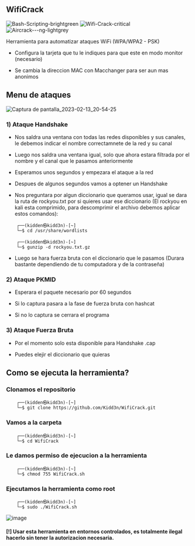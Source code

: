 ## WifiCrack
![Bash-Scripting-brightgreen](https://user-images.githubusercontent.com/89719224/216780401-60655d5f-6804-4a3d-a9f2-3a02a1a3f9c8.svg)
![Wifi-Crack-critical](https://user-images.githubusercontent.com/89719224/216780347-516cd39c-132b-4082-b1e1-174aec9ec5a8.svg)
![Aircrack---ng-lightgrey](https://user-images.githubusercontent.com/89719224/216780435-f0d943b3-9f94-4ae8-aee0-409dd954aea5.svg)


Herramienta para automatizar ataques WiFi (WPA/WPA2 - PSK)

- Configura la tarjeta que tu le indiques para que este en modo monitor (necesario)

- Se cambia la direccion MAC con Macchanger para ser aun mas anonimos 

## Menu de ataques 
![Captura de pantalla_2023-02-13_20-54-25](https://user-images.githubusercontent.com/89719224/218627732-a48bcda2-1779-4529-aa55-d1061b80b215.png)

### 1) Ataque Handshake 

- Nos saldra una ventana con todas las redes disponibles y sus canales, le debemos indicar el nombre correctamnete de la red y su canal

- Luego nos saldra una ventana igual, solo que ahora estara filtrada por el nombre y el canal que le pasamos anteriormente

- Esperamos unos segundos y empezara el ataque a la red

- Despues de algunos segundos vamos a optener un Handshake

- Nos preguntara por algun diccionario que queramos usar, igual se dara la ruta de rockyou.txt por si quieres usar ese diccionario (El rockyou en kali esta comprimido, para descomprimir el archivo debemos aplicar estos comandos): 
```batch
    ┌──(kidden㉿kidd3n)-[~]
    └─$ cd /usr/share/wordlists
```
```batch
    ┌──(kidden㉿kidd3n)-[~]
    └─$ gunzip -d rockyou.txt.gz
```

- Luego se hara fuerza bruta con el diccionario que le pasamos (Durara bastante dependiendo de tu computadora y de la contraseña)

### 2) Ataque PKMID 

- Esperara el paquete necesario por 60 segundos

- Si lo captura pasara a la fase de fuerza bruta con hashcat

- Si no lo captura se cerrara el programa

### 3) Ataque Fuerza Bruta

- Por el momento solo esta disponible para Handshake .cap 

- Puedes elejir el diccionario que quieras 

## Como se ejecuta la herramienta? 

### Clonamos el repositorio
```batch
    ┌──(kidden㉿kidd3n)-[~]
    └─$ git clone https://github.com/Kidd3n/WifiCrack.git
```
### Vamos a la carpeta
```batch
    ┌──(kidden㉿kidd3n)-[~]
    └─$ cd WifiCrack
```
### Le damos permiso de ejecucion a la herramienta
```batch
    ┌──(kidden㉿kidd3n)-[~]
    └─$ chmod 755 WifiCrack.sh
```
### Ejecutamos la herramienta como root
```batch
    ┌──(kidden㉿kidd3n)-[~]
    └─$ sudo ./WifiCrack.sh
```
![image](https://user-images.githubusercontent.com/89719224/216750782-c4c7908d-f428-4263-8e8f-57b61154af76.png)

#### [!] Usar esta herramienta en entornos controlados, es totalmente ilegal hacerlo sin tener la autorizacion necesaria.
